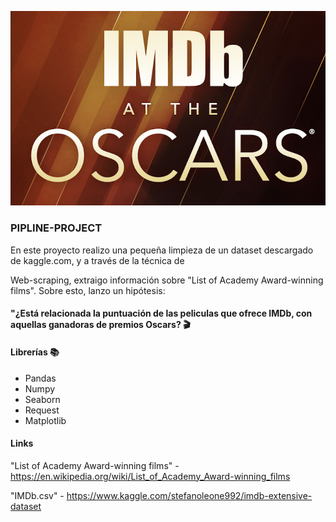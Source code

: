 ![IMDb](/images/IMDB.png)

### PIPLINE-PROJECT


En este proyecto realizo una pequeña limpieza de un dataset descargado de kaggle.com, y a través de la técnica de 

Web-scraping, extraigo información sobre "List of Academy Award-winning films". Sobre esto, lanzo un hipótesis:

#### "¿Está relacionada la puntuación de las peliculas que ofrece IMDb, con aquellas ganadoras de premios Oscars?  🎬


#### Librerías 📚

- Pandas
- Numpy
- Seaborn
- Request
- Matplotlib


#### Links

"List of Academy Award-winning films" - https://en.wikipedia.org/wiki/List_of_Academy_Award-winning_films

"IMDb.csv" - https://www.kaggle.com/stefanoleone992/imdb-extensive-dataset

